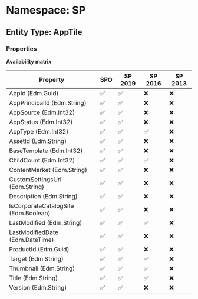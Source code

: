 # Namespace: SP

## Entity Type: AppTile

### Properties

**Availability matrix**

Property | SPO | SP 2019 | SP 2016 | SP 2013
----------|-----|---------|---------|--------
AppId (Edm.Guid) | ✅ | ✅ | ❌ | ❌
AppPrincipalId (Edm.String) | ✅ | ✅ | ❌ | ❌
AppSource (Edm.Int32) | ✅ | ✅ | ❌ | ❌
AppStatus (Edm.Int32) | ✅ | ✅ | ❌ | ❌
AppType (Edm.Int32) | ✅ | ✅ | ✅ | ❌
AssetId (Edm.String) | ✅ | ✅ | ❌ | ❌
BaseTemplate (Edm.Int32) | ✅ | ✅ | ❌ | ❌
ChildCount (Edm.Int32) | ✅ | ✅ | ✅ | ❌
ContentMarket (Edm.String) | ✅ | ✅ | ❌ | ❌
CustomSettingsUrl (Edm.String) | ✅ | ✅ | ❌ | ❌
Description (Edm.String) | ✅ | ✅ | ❌ | ❌
IsCorporateCatalogSite (Edm.Boolean) | ✅ | ✅ | ❌ | ❌
LastModified (Edm.String) | ✅ | ✅ | ✅ | ❌
LastModifiedDate (Edm.DateTime) | ✅ | ✅ | ❌ | ❌
ProductId (Edm.Guid) | ✅ | ✅ | ❌ | ❌
Target (Edm.String) | ✅ | ✅ | ✅ | ❌
Thumbnail (Edm.String) | ✅ | ✅ | ✅ | ❌
Title (Edm.String) | ✅ | ✅ | ✅ | ❌
Version (Edm.String) | ✅ | ✅ | ❌ | ❌

